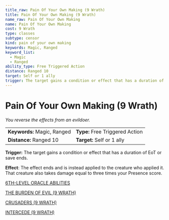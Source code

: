 ```yaml
---
title_raw: Pain Of Your Own Making (9 Wrath)
title: Pain Of Your Own Making (9 Wrath)
name_raw: Pain Of Your Own Making
name: Pain Of Your Own Making
cost: 9 Wrath
type: classes
subtype: censor
kind: pain of your own making
keywords: Magic, Ranged
keyword_list:
  - Magic
  - Ranged
ability_type: Free Triggered Action
distance: Ranged 10
target: Self or 1 ally
trigger: The target gains a condition or effect that has a duration of EoT or save ends.
---
```


# Pain Of Your Own Making (9 Wrath)

*You reverse the effects from an evildoer.*

|                             |                                 |
| :-------------------------- | :------------------------------ |
| **Keywords:** Magic, Ranged | **Type:** Free Triggered Action |
| **Distance:** Ranged 10     | **Target:** Self or 1 ally      |

**Trigger:** The target gains a condition or effect that has a duration of EoT or save ends.

**Effect**: The effect ends and is instead applied to the creature who applied it. That creature also takes damage equal to three times your Presence score.

[6TH-LEVEL ORACLE ABILITIES](./6th-Level%20Oracle%20Abilities/6th-Level%20Oracle%20Abilities.md)

[THE BURDEN OF EVIL (9 WRATH)](./The%20Burden%20Of%20Evil/The%20Burden%20Of%20Evil.md)

[CRUSADERS (9 WRATH)](./Crusaders.md)

[INTERCEDE (9 WRATH)](./Intercede.md)
